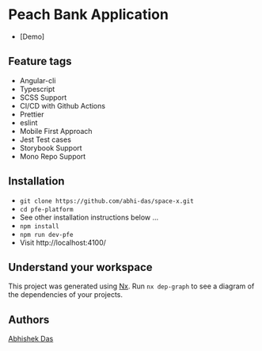 # Peach Bank Application

- [Demo]

## Feature tags

- Angular-cli
- Typescript
- SCSS Support
- CI/CD with Github Actions
- Prettier
- eslint
- Mobile First Approach
- Jest Test cases
- Storybook Support
- Mono Repo Support

## Installation

- `git clone https://github.com/abhi-das/space-x.git`
- `cd pfe-platform`
- See other installation instructions below ...
- `npm install`
- `npm run dev-pfe`
- Visit http://localhost:4100/

## Understand your workspace

This project was generated using [Nx](https://nx.dev).
Run `nx dep-graph` to see a diagram of the dependencies of your projects.

## Authors

[Abhishek Das](https://github.com/abhi-das)
